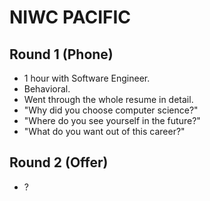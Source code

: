 # NIWC PACIFIC

## Round 1 (Phone)

- 1 hour with Software Engineer.
- Behavioral.
- Went through the whole resume in detail.
- "Why did you choose computer science?"
- "Where do you see yourself in the future?"
- "What do you want out of this career?"

## Round 2 (Offer)

- ?
